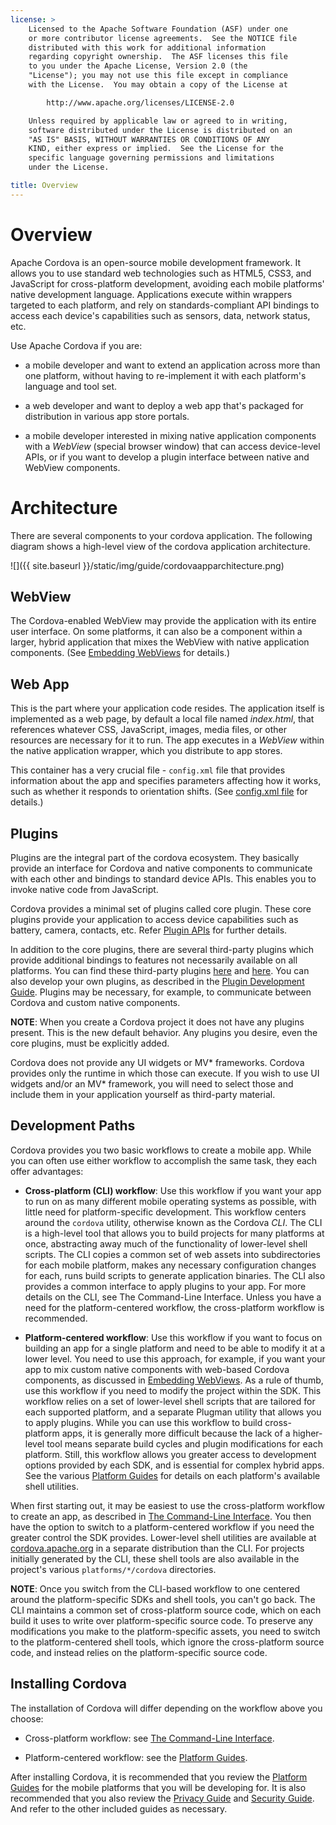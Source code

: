 ```yaml
---
license: >
    Licensed to the Apache Software Foundation (ASF) under one
    or more contributor license agreements.  See the NOTICE file
    distributed with this work for additional information
    regarding copyright ownership.  The ASF licenses this file
    to you under the Apache License, Version 2.0 (the
    "License"); you may not use this file except in compliance
    with the License.  You may obtain a copy of the License at

        http://www.apache.org/licenses/LICENSE-2.0

    Unless required by applicable law or agreed to in writing,
    software distributed under the License is distributed on an
    "AS IS" BASIS, WITHOUT WARRANTIES OR CONDITIONS OF ANY
    KIND, either express or implied.  See the License for the
    specific language governing permissions and limitations
    under the License.

title: Overview
---
```


# Overview

Apache Cordova is an open-source mobile development framework. It allows you
to use standard web technologies such as HTML5, CSS3, and JavaScript
for cross-platform development, avoiding each mobile platforms' native
development language.  Applications execute within wrappers targeted
to each platform, and rely on standards-compliant API bindings to
access each device's capabilities such as sensors, data, network status, etc. 

Use Apache Cordova if you are:

* a mobile developer and want to extend an application across more
  than one platform, without having to re-implement it with each
  platform's language and tool set.

* a web developer and want to deploy a web app that's packaged for
  distribution in various app store portals.

* a mobile developer interested in mixing native application
  components with a _WebView_ (special browser window) that can access
  device-level APIs, or if you want to develop a plugin interface
  between native and WebView components.

# Architecture

There are several components to your cordova application. The following 
diagram shows a high-level view of the cordova application architecture. 
    
![]({{ site.baseurl }}/static/img/guide/cordovaapparchitecture.png)

## WebView

The Cordova-enabled WebView may provide the application with its
entire user interface. On some platforms, it can also be a component
within a larger, hybrid application that mixes the WebView with native
application components. 
(See [Embedding WebViews](../hybrid/webviews/index.html) for details.)

## Web App

This is the part where your application code resides. The application itself is 
implemented as a web page, by default a local file named _index.html_, that 
references whatever CSS, JavaScript, images, media files, or other resources 
are necessary for it to run. The app executes in a _WebView_ within the native 
application wrapper, which you distribute to app stores.

This container has a very crucial file - `config.xml` file that provides
information about the app and specifies parameters affecting how it
works, such as whether it responds to orientation shifts. 
(See [config.xml file](../../config_ref/index.html) for details.)

## Plugins

Plugins are the integral part of the cordova ecosystem. They basically provide 
an interface for Cordova and native components to communicate with each 
other and bindings to standard device APIs. This enables you to invoke native 
code from JavaScript. 

Cordova provides a minimal set of plugins called core plugin. These core 
plugins provide your application to access device capabilities such as 
battery, camera, contacts, etc. Refer 
[Plugin APIs](../../cordova/plugins/pluginapis.html) for further details. 

In addition to the core plugins, there are several third-party plugins which 
provide additional bindings to features not necessarily available on all 
platforms. You can find these third-party plugins [here](http://plugins.cordova.io) 
and [here](https://www.npmjs.com/search?q=ecosystem%3Acordova). You can also 
develop your own plugins, as described in the 
[Plugin Development Guide](../hybrid/plugins/index.html). Plugins may be 
necessary, for example, to communicate between Cordova and custom native 
components.

__NOTE__: When you create a Cordova project it does not have
any plugins present. This is the new default behavior. Any plugins you
desire, even the core plugins, must be explicitly added.

Cordova does not provide any UI widgets or MV* frameworks. Cordova provides
only the runtime in which those can execute. If you wish to use UI widgets
and/or an MV* framework, you will need to select those and include them in
your application yourself as third-party material.

## Development Paths

Cordova provides you two basic workflows to create a mobile
app. While you can often use either workflow to accomplish the same
task, they each offer advantages:

- __Cross-platform (CLI) workflow__: Use this workflow if you want your app
  to run on as many different mobile operating systems as possible,
  with little need for platform-specific development.  This workflow
  centers around the `cordova` utility, otherwise known as the Cordova
  _CLI_. The CLI is a high-level tool that allows you to build projects 
  for many platforms at once, abstracting away much of the functionality of 
  lower-level shell scripts. The CLI copies a common set of web assets into
  subdirectories for each mobile platform, makes any necessary
  configuration changes for each, runs build scripts to generate
  application binaries. The CLI also provides a common interface to
  apply plugins to your app. For more details on the CLI, see The
  Command-Line Interface. Unless you have a need for the platform-centered
  workflow, the cross-platform workflow is recommended.

- __Platform-centered workflow__: Use this workflow if you want to
  focus on building an app for a single platform and need to be able
  to modify it at a lower level. You need to use this approach, for
  example, if you want your app to mix custom native components with
  web-based Cordova components, as discussed in 
  [Embedding WebViews](../hybrid/webviews/index.html). As a rule of thumb, use 
  this workflow if you need to modify the project within the SDK. This 
  workflow relies on a set of lower-level shell scripts that are tailored for 
  each supported platform, and a separate Plugman utility that allows you to 
  apply plugins.  While you can use this workflow to build cross-platform
  apps, it is generally more difficult because the lack of a
  higher-level tool means separate build cycles and plugin
  modifications for each platform. Still, this workflow allows you
  greater access to development options provided by each SDK, and is
  essential for complex hybrid apps. See the various 
  [Platform Guides](../platforms/index.html) for details on each platform's 
  available shell utilities.

When first starting out, it may be easiest to use the cross-platform
workflow to create an app, as described in [The Command-Line Interface](../cli/index.html).
You then have the option to switch to a platform-centered workflow if
you need the greater control the SDK provides.  Lower-level shell
utilities are available at
[cordova.apache.org](http://cordova.apache.org) in a separate
distribution than the CLI. For projects initially generated by the
CLI, these shell tools are also available in the project's various
`platforms/*/cordova` directories.

__NOTE__: Once you switch from the CLI-based workflow to one centered
around the platform-specific SDKs and shell tools, you can't go back.
The CLI maintains a common set of cross-platform source code, which on
each build it uses to write over platform-specific source code.  To
preserve any modifications you make to the platform-specific assets,
you need to switch to the platform-centered shell tools, which ignore
the cross-platform source code, and instead relies on the
platform-specific source code.

## Installing Cordova

The installation of Cordova will differ depending on the workflow above
you choose:

  * Cross-platform workflow: see [The Command-Line Interface](../cli/index.html).

  * Platform-centered workflow: see the [Platform Guides](../platforms/index.html).

After installing Cordova, it is recommended that you review the 
[Platform Guides](../platforms/index.html) for the mobile platforms that you 
will be developing for. It is also recommended that you also review the 
[Privacy Guide](../appdev/privacy/index.html) and 
[Security Guide](../appdev/security/index.html). And refer to the other 
included guides as necessary.
